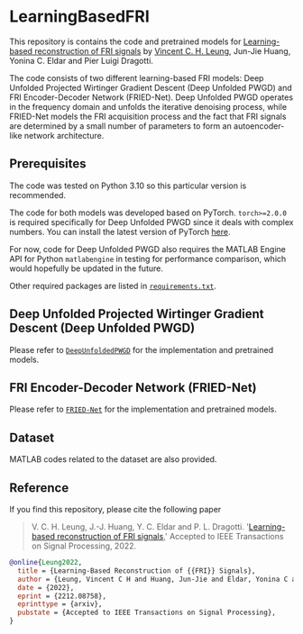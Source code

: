 # LearningBasedFRI
This repository is contains the code and pretrained models for [Learning-based
reconstruction of FRI signals](https://arxiv.org/abs/2212.08758) by [Vincent C. H. Leung](https://www.imperial.ac.uk/people/chi.leung14), Jun-Jie Huang, Yonina C. Eldar and Pier Luigi Dragotti. 

The code consists of two different learning-based FRI models: Deep Unfolded Projected Wirtinger Gradient Descent (Deep Unfolded PWGD) and FRI Encoder-Decoder Network (FRIED-Net). Deep Unfolded PWGD operates in the frequency domain and unfolds the iterative denoising process, while FRIED-Net models the FRI acquisition process and the fact that FRI signals are determined by a small number of parameters to form an autoencoder-like network architecture. 

## Prerequisites
The code was tested on Python 3.10 so this particular version is recommended. 

The code for both models was developed based on PyTorch. `torch>=2.0.0` is required specifically for Deep Unfolded PWGD since it deals with complex numbers. You can install the latest version of PyTorch [here](https://pytorch.org/get-started/locally/).

For now, code for Deep Unfolded PWGD also requires the MATLAB Engine API for Python `matlabengine` in testing for performance comparison, which would hopefully be updated in the future.

Other required packages are listed in [`requirements.txt`](requirements.txt).


## Deep Unfolded Projected Wirtinger Gradient Descent (Deep Unfolded PWGD)
Please refer to [`DeepUnfoldedPWGD`](DeepUnfoldedPWGD) for the implementation and pretrained models. 

## FRI Encoder-Decoder Network (FRIED-Net)
Please refer to [`FRIED-Net`](FRIED-Net) for the implementation and pretrained models.

## Dataset
MATLAB codes related to the dataset are also provided. 

## Reference
If you find this repository, please cite the following paper

>V. C. H. Leung, J.-J. Huang, Y. C. Eldar and P. L. Dragotti. '[Learning-based
reconstruction of FRI signals](https://arxiv.org/abs/2212.08758),' Accepted to IEEE Transactions on Signal Processing, 2022.

```bibtex
@online{Leung2022,
  title = {Learning-Based Reconstruction of {{FRI}} Signals},
  author = {Leung, Vincent C H and Huang, Jun-Jie and Eldar, Yonina C and Dragotti, Pier Luigi},
  date = {2022},
  eprint = {2212.08758},
  eprinttype = {arxiv},
  pubstate = {Accepted to IEEE Transactions on Signal Processing},
}
```